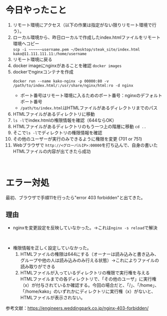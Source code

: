 # 今日やったこと
1. リモート環境にアクセス（以下の作業は指定がない限りリモート環境で行う）。
2. ローカル環境から、昨日ローカルで作成したindex.htmlファイルをリモート環境へコピー <br>
`scp -i ~~~~~~username.pem ~/Desktop/steak_site/index.html kako@11.111.111.11:/home/username`
3. リモート環境に戻る
4. docker imageにnginxがあることを確認 `docker images`
5. dockerでnginxコンテナを作成
    ```
    docker run --name kako-nginx -p 00000:80 -v /path/to/index.html/:/usr/share/nginx/html:ro -d nginx
    ```
    * ポート番号はリモート環境に入るためのポート番号：nginxのデフォルトポート番号
    * `/path/to/index.html`はHTMLファイルがあるディレクトリまでのパス
6. HTMLファイルがあるディレクトリに移動
7. `ls -l`でindex.htmlの権限情報を確認（644ならOK）
8. HTMLファイルがあるディレクトリのもう一つ上の階層に移動 `cd ..`
9. そこで`ls -l`でディレクトリの権限情報を確認
10. その他のユーザーが実行のみできるように権限を変更 (701 or 751)
11. Webブラウザで `http://<グローバルIP>:00000`を打ち込んで、自身の書いたHTMLファイルの内容が出てきたら成功
<br>

# エラー対処
最初、ブラウザで手順11を行ったら"error 403 forbidden"と出てきた。
## 理由
   + nginxを変更設定を反映していなかった。→これは`nginx -s reload`で解決
   <br>

   + 権限情報を正しく設定していなかった。
     1. HTMLファイルの権限は644にする（オーナーは読み込みと書き込み、グループや他の人は読み込みのみ行える状態）→これによりファイルの読み取りができる
     2. HTMLファイルが入っているディレクトリの権限で実行権を与える
     HTMLファイルまでの各ディレクトリで、「その他のユーザ」に実行権（x）が付与されているか確認する。今回の場合だと、「/」、「/home」、「/home/kako」のいずれかにディレクトリに実行権（x）がないと、HTMLファイルが表示されない。

参考文献：https://engineers.weddingpark.co.jp/nginx-403-forbidden/
